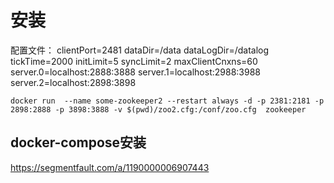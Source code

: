 # 安装
配置文件：
    clientPort=2481
    dataDir=/data
    dataLogDir=/datalog
    tickTime=2000
    initLimit=5
    syncLimit=2
    maxClientCnxns=60
    server.0=localhost:2888:3888
    server.1=localhost:2988:3988
    server.2=localhost:2898:3898

    docker run  --name some-zookeeper2 --restart always -d -p 2381:2181 -p 2898:2888 -p 3898:3888 -v $(pwd)/zoo2.cfg:/conf/zoo.cfg  zookeeper 

## docker-compose安装
https://segmentfault.com/a/1190000006907443